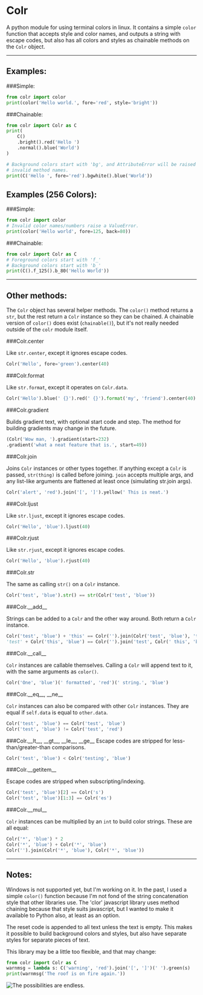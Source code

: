 Colr
====

A python module for using terminal colors in linux. It contains a simple
`color` function that accepts style and color names, and outputs a string
with escape codes, but also has all colors and styles as chainable methods
on the `Colr` object.

_______________________________________________________________________________

Examples:
---------

###Simple:

```python
from colr import color
print(color('Hello world.', fore='red', style='bright'))
```

###Chainable:
```python
from colr import Colr as C
print(
    C()
    .bright().red('Hello ')
    .normal().blue('World')
)

# Background colors start with 'bg', and AttributeError will be raised on
# invalid method names.
print(C('Hello ', fore='red').bgwhite().blue('World'))

```

Examples (256 Colors):
----------------------

###Simple:

```python
from colr import color
# Invalid color names/numbers raise a ValueError.
print(color('Hello world', fore=125, back=80))
```

###Chainable:

```python
from colr import Colr as C
# Foreground colors start with 'f_'
# Background colors start with 'b_'
print(C().f_125().b_80('Hello World'))
```

_______________________________________________________________________________


Other methods:
--------------

The `Colr` object has several helper methods.
The `color()` method returns a `str`, but the rest return a `Colr` instance
so they can be chained. A chainable version of `color()` does exist (`chainable()`),
but it's not really needed outside of the `colr` module itself.

###Colr.center

Like `str.center`, except it ignores escape codes.

```python
Colr('Hello', fore='green').center(40)
```

###Colr.format

Like `str.format`, except it operates on `Colr.data`.

```python
Colr('Hello').blue(' {}').red(' {}').format('my', 'friend').center(40)
```

###Colr.gradient

Builds gradient text, with optional start code and step.
The method for building gradients may change in the future.

```python
(Colr('Wow man, ').gradient(start=232)
.gradient('what a neat feature that is.', start=49))
```

###Colr.join

Joins `Colr` instances or other types together.
If anything except a `Colr` is passed, `str(thing)` is called before
joining. `join` accepts multiple args, and any list-like arguments are
flattened at least once (simulating str.join args).

```python
Colr('alert', 'red').join('[', ']').yellow(' This is neat.')
```

###Colr.ljust

Like `str.ljust`, except it ignores escape codes.

```python
Colr('Hello', 'blue').ljust(40)
```

###Colr.rjust

Like `str.rjust`, except it ignores escape codes.

```python
Colr('Hello', 'blue').rjust(40)
```

###Colr.str

The same as calling `str()` on a `Colr` instance.
```python
Colr('test', 'blue').str() == str(Colr('test', 'blue'))
```

###Colr.\_\_add\_\_

Strings can be added to a `Colr` and the other way around.
Both return a `Colr` instance.

```python
Colr('test', 'blue') + 'this' == Colr('').join(Colr('test', 'blue'), 'this')
'test' + Colr('this', 'blue') == Colr('').join('test', Colr(' this', 'blue'))

```

###Colr.\_\_call\_\_

`Colr` instances are callable themselves.
Calling a `Colr` will append text to it, with the same arguments as `color()`.

```python
Colr('One', 'blue')(' formatted', 'red')(' string.', 'blue')
```

###Colr.\_\_eq\_\_, \_\_ne\_\_

`Colr` instances can also be compared with other `Colr` instances.
They are equal if `self.data` is equal to `other.data`.

```python
Colr('test', 'blue') == Colr('test', 'blue')
Colr('test', 'blue') != Colr('test', 'red')
```

###Colr.\_\_lt\_\_, \_\_gt\_\_, \_\_le\_\_, \_\_ge\_\_
Escape codes are stripped for less-than/greater-than comparisons.

```python
Colr('test', 'blue') < Colr('testing', 'blue')
```

###Colr.\_\_getitem\_\_

Escape codes are stripped when subscripting/indexing.

```python
Colr('test', 'blue')[2] == Colr('s')
Colr('test', 'blue')[1:3] == Colr('es')
```

###Colr.\_\_mul\_\_

`Colr` instances can be multiplied by an `int` to build color strings.
These are all equal:

```python
Colr('*', 'blue') * 2
Colr('*', 'blue') + Colr('*', 'blue')
Colr('').join(Colr('*', 'blue'), Colr('*', 'blue'))
```


_______________________________________________________________________________

Notes:
------

Windows is not supported yet, but I'm working on it. In the past, I used
a simple `color()` function because I'm not fond of the string concatenation
style that other libraries use. The 'clor' javascript library uses method
chaining because that style suits javascript, but I wanted to make it available
to Python also, at least as an option.

The reset code is appended to all text unless the text is empty.
This makes it possible to build background colors and styles, but
also have separate styles for separate pieces of text.

This library may be a little too flexible, and that may change:

```python
from colr import Colr as C
warnmsg = lambda s: C('warning', 'red').join('[', ']')(' ').green(s)
print(warnmsg('The roof is on fire again.'))
```

![The possibilities are endless.](https://welbornprod.com/static/media/img/colr-warning.png)


